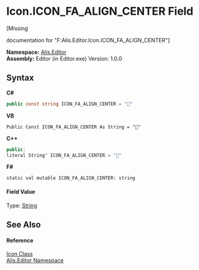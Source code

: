# Icon.ICON_FA_ALIGN_CENTER Field
 

\[Missing <summary> documentation for "F:Alis.Editor.Icon.ICON_FA_ALIGN_CENTER"\]

**Namespace:**&nbsp;<a href="b150ade4-39de-a232-5f06-d3cdc1b2c538">Alis.Editor</a><br />**Assembly:**&nbsp;Editor (in Editor.exe) Version: 1.0.0

## Syntax

**C#**<br />
``` C#
public const string ICON_FA_ALIGN_CENTER = ""
```

**VB**<br />
``` VB
Public Const ICON_FA_ALIGN_CENTER As String = ""
```

**C++**<br />
``` C++
public:
literal String^ ICON_FA_ALIGN_CENTER = ""
```

**F#**<br />
``` F#
static val mutable ICON_FA_ALIGN_CENTER: string
```


#### Field Value
Type: <a href="https://docs.microsoft.com/dotnet/api/system.string" target="_blank">String</a>

## See Also


#### Reference
<a href="cc0f883c-67f8-f772-c6d7-a60b129f22a7">Icon Class</a><br /><a href="b150ade4-39de-a232-5f06-d3cdc1b2c538">Alis.Editor Namespace</a><br />